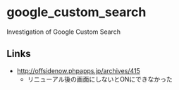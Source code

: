 google_custom_search
====================

Investigation of Google Custom Search


## Links

- http://offsidenow.phpapps.jp/archives/415
  - リニューアル後の画面にしないとONにできなかった
